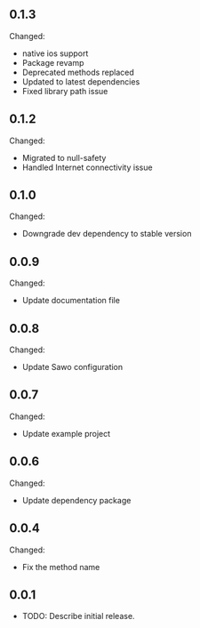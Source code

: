 ## 0.1.3

Changed:

- native ios support
- Package revamp
- Deprecated methods replaced
- Updated to latest dependencies
- Fixed library path issue

## 0.1.2

Changed:

- Migrated to null-safety
- Handled Internet connectivity issue

## 0.1.0

Changed:

- Downgrade dev dependency to stable version

## 0.0.9

Changed:

- Update documentation file

## 0.0.8

Changed:

- Update Sawo configuration

## 0.0.7

Changed:

- Update example project

## 0.0.6

Changed:

- Update dependency package

## 0.0.4

Changed:

- Fix the method name

## 0.0.1

- TODO: Describe initial release.
